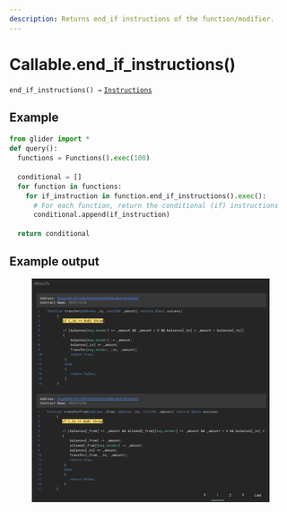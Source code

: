 ```yaml
---
description: Returns end_if instructions of the function/modifier.
---
```


# Callable.end\_if\_instructions()

`end_if_instructions() →` [`Instructions`](../instructions/)

## Example

```python
from glider import *
def query():
  functions = Functions().exec(100)

  conditional = []
  for function in functions:
    for if_instruction in function.end_if_instructions().exec():
      # For each function, return the conditional (if) instructions
      conditional.append(if_instruction)

  return conditional
```

## Example output

<figure><img src="../../.gitbook/assets/image (4) (1) (1) (1) (1) (1) (1) (1) (1) (1) (1) (1).png" alt=""><figcaption></figcaption></figure>
